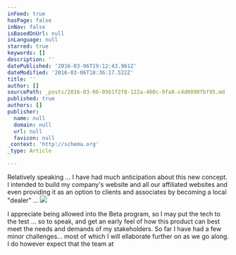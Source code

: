 ```yaml
---
inFeed: true
hasPage: false
inNav: false
isBasedOnUrl: null
inLanguage: null
starred: true
keywords: []
description: ''
datePublished: '2016-03-06T19:12:43.961Z'
dateModified: '2016-03-06T18:36:17.522Z'
title: ''
author: []
sourcePath: _posts/2016-03-06-0561f2f8-122a-460c-9fa8-c4d0890fbf95.md
published: true
authors: []
publisher:
  name: null
  domain: null
  url: null
  favicon: null
_context: 'http://schema.org'
_type: Article

---
```

Relatively speaking ... I have had much anticipation about this new concept. I intended to build my company's website and all our affiliated websites and even providing it as an option to clients and associates by becoming a local "dealer" ...
![](https://the-grid-user-content.s3-us-west-2.amazonaws.com/781febbd-f236-4be0-8b59-0a766bdfb788.jpg)

I appreciate being allowed into the Beta program, so I may put the tech to the test ... so to speak, and get an early feel of how this product can best meet the needs and demands of my stakeholders. So far I have had a few minor challenges... most of which I will ellaborate further on as we go along. I do however expect that the team at
